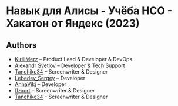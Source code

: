 # Навык для Алисы - Учёба НСО - Хакатон от Яндекс (2023)

## Authors
* [KirillMerz](https://github.com/KirillMerz) – Product Lead & Developer & DevOps
* [Alexandr Svetlov](https://github.com/GigantPro) – Developer & Tech Support
* [Tanchikc34](https://github.com/Tanchikc34) – Screenwriter & Designer
* [Lebedev_Sergey](https://github.com/LebedevSergeyV) – Developer
* [AnnaVikj](https://github.com/AnnaVikj) – Developer
* [flzxcrt](https://github.com/flzxcrt) – Screenwriter & Designer
* [Tanchikc34](https://github.com/Tanchikc34) – Screenwriter & Designer
